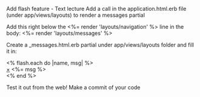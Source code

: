 Add flash feature - Text lecture
Add a call in the application.html.erb file (under app/views/layouts) to render a messages partial

Add this right below the <%= render 'layouts/navigation' %> line in the body:
<%= render 'layouts/messages' %>

Create a _messages.html.erb partial under app/views/layouts folder and fill it in:
<div class="row">
  <div class="col-md-10 col-md-offset-1">
    <% flash.each do |name, msg| %>
      <div class="alert alert-<%= name %>">
        <a href="#" class="close" data-dismiss="alert">×</a>
        <%= msg %>
      </div>
    <% end %>
  </div>
</div>

Test it out from the web!
Make a commit of your code